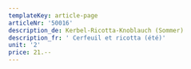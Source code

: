 ```yaml
---
templateKey: article-page
articleNr: '50016'
description_de: Kerbel-Ricotta-Knoblauch (Sommer)
description_fr: ' Cerfeuil et ricotta (été)'
unit: '2'
price: 21.--
---
```


